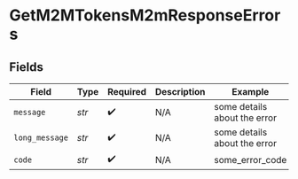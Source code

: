 # GetM2MTokensM2mResponseErrors


## Fields

| Field                        | Type                         | Required                     | Description                  | Example                      |
| ---------------------------- | ---------------------------- | ---------------------------- | ---------------------------- | ---------------------------- |
| `message`                    | *str*                        | :heavy_check_mark:           | N/A                          | some details about the error |
| `long_message`               | *str*                        | :heavy_check_mark:           | N/A                          | some details about the error |
| `code`                       | *str*                        | :heavy_check_mark:           | N/A                          | some_error_code              |